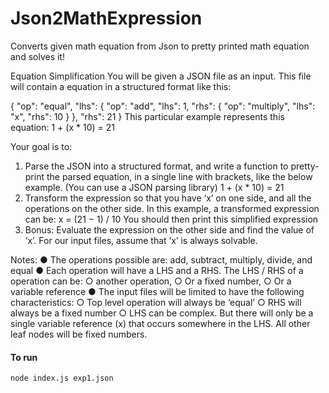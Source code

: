 # Json2MathExpression
Converts given math equation from Json to pretty printed math equation and solves it!

Equation Simplification
You will be given a JSON file as an input. This file will contain a equation in a structured format
like this:

{
"op": "equal",
"lhs": {
"op": "add",
"lhs": 1,
"rhs": {
"op": "multiply",
"lhs": "x",
"rhs": 10
}
},
"rhs": 21
}
This particular example represents this equation:
1 + (x * 10) = 21

Your goal is to:
1. Parse the JSON into a structured format, and write a function to pretty-print the parsed
equation, in a single line with brackets, like the below example. (You can use a JSON
parsing library)
1 + (x * 10) = 21
2. Transform the expression so that you have ‘x’ on one side, and all the operations on the
other side. In this example, a transformed expression can be: x = (21 − 1) / 10
You should then print this simplified expression
3. Bonus:​ Evaluate the expression on the other side and find the value of ‘x’.
For our input files, assume that ‘x’ is always solvable.

Notes:
● The operations possible are: add, subtract, multiply, divide, and equal
● Each operation will have a LHS and a RHS. The LHS / RHS of a operation can be:
○ another operation,
○ Or a fixed number,
○ Or a variable reference
● The input files will be limited to have the following characteristics:
○ Top level operation will always be ‘equal’
○ RHS will always be a fixed number
○ LHS can be complex. But there will only be a single variable reference (x) that
occurs somewhere in the LHS. All other leaf nodes will be fixed numbers.
#### To run 
`node index.js exp1.json` 
